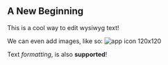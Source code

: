 ## A New Beginning

This is a cool way to edit wysiwyg text!

We can even add images, like so: ![app icon 120x120]({{site.baseurl}}/content/post/120X120.png)

Text _formatting_, is also **supported**!

